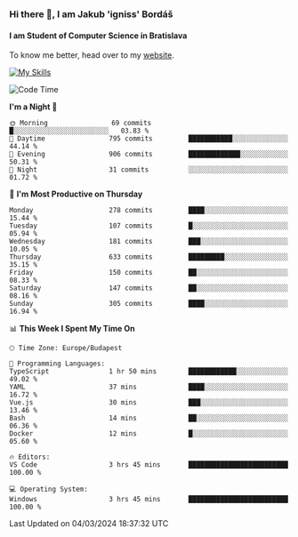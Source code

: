 ### Hi there 👋, I am Jakub 'igniss' Bordáš

#### I am Student of Computer Science in Bratislava
To know me better, head over to my [website](https://bordas.sk).

[![My Skills](https://skillicons.dev/icons?i=js,html,css,figma,svelte,java,kotlin,python,postgresql,typescript,nest,nodejs)](https://bordas.sk)


<!--START_SECTION:waka-->
![Code Time](http://img.shields.io/badge/Code%20Time-1%2C416%20hrs%2054%20mins-blue)

**I'm a Night 🦉** 

```text
🌞 Morning                69 commits          █░░░░░░░░░░░░░░░░░░░░░░░░   03.83 % 
🌆 Daytime                795 commits         ███████████░░░░░░░░░░░░░░   44.14 % 
🌃 Evening                906 commits         █████████████░░░░░░░░░░░░   50.31 % 
🌙 Night                  31 commits          ░░░░░░░░░░░░░░░░░░░░░░░░░   01.72 % 
```
📅 **I'm Most Productive on Thursday** 

```text
Monday                   278 commits         ████░░░░░░░░░░░░░░░░░░░░░   15.44 % 
Tuesday                  107 commits         █░░░░░░░░░░░░░░░░░░░░░░░░   05.94 % 
Wednesday                181 commits         ███░░░░░░░░░░░░░░░░░░░░░░   10.05 % 
Thursday                 633 commits         █████████░░░░░░░░░░░░░░░░   35.15 % 
Friday                   150 commits         ██░░░░░░░░░░░░░░░░░░░░░░░   08.33 % 
Saturday                 147 commits         ██░░░░░░░░░░░░░░░░░░░░░░░   08.16 % 
Sunday                   305 commits         ████░░░░░░░░░░░░░░░░░░░░░   16.94 % 
```


📊 **This Week I Spent My Time On** 

```text
🕑︎ Time Zone: Europe/Budapest

💬 Programming Languages: 
TypeScript               1 hr 50 mins        ████████████░░░░░░░░░░░░░   49.02 % 
YAML                     37 mins             ████░░░░░░░░░░░░░░░░░░░░░   16.72 % 
Vue.js                   30 mins             ███░░░░░░░░░░░░░░░░░░░░░░   13.46 % 
Bash                     14 mins             ██░░░░░░░░░░░░░░░░░░░░░░░   06.36 % 
Docker                   12 mins             █░░░░░░░░░░░░░░░░░░░░░░░░   05.60 % 

🔥 Editors: 
VS Code                  3 hrs 45 mins       █████████████████████████   100.00 % 

💻 Operating System: 
Windows                  3 hrs 45 mins       █████████████████████████   100.00 % 
```


 Last Updated on 04/03/2024 18:37:32 UTC
<!--END_SECTION:waka-->
